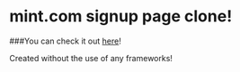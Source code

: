 # mint.com signup page clone!

###You can check it out [here](https://ryanjmack.github.io/mint.com-signup/)!

Created without the use of any frameworks!
